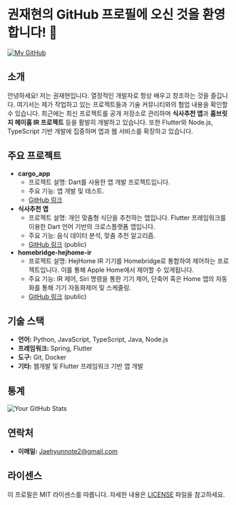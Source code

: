 <!---
K-Roon/K-Roon 은 ✨ 특별한 ✨ 리포지토리 입니다. 왜냐하면 `README.md` (이 파일) 는 당신의 GitHub profile 에 보이기 때문이죠.
Preview (미리보기)를 클릭해서 어떻게 바뀌었는지 미리 보실 수 있어요.
--->
# 권재현의 GitHub 프로필에 오신 것을 환영합니다! 👋

[![My GitHub](https://img.shields.io/badge/GitHub-Profile-blue.svg)](https://github.com/K-Roon)

## 소개
안녕하세요! 저는 권재현입니다. 열정적인 개발자로 항상 배우고 창조하는 것을 즐깁니다. 여기서는 제가 작업하고 있는 프로젝트들과 기술 커뮤니티와의 협업 내용을 확인할 수 있습니다.
최근에는 최신 프로젝트를 공개 저장소로 관리하며 **식사추천 앱**과 **홈브릿지 헤이홈 IR 프로젝트** 등을 활발히 개발하고 있습니다.
또한 Flutter와 Node.js, TypeScript 기반 개발에 집중하며 앱과 웹 서비스를 확장하고 있습니다.

## 주요 프로젝트
- **cargo_app**
  - 프로젝트 설명: Dart를 사용한 앱 개발 프로젝트입니다.
  - 주요 기능: 앱 개발 및 테스트.
  - [GitHub 링크](https://github.com/K-Roon/cargo_app)
- **식사추천 앱**
  - 프로젝트 설명: 개인 맞춤형 식단을 추천하는 앱입니다. Flutter 프레임워크를 이용한 Dart 언어 기반의 크로스플랫폼 앱입니다.
  - 주요 기능: 음식 데이터 분석, 맞춤 추천 알고리즘.
  - [GitHub 링크](https://github.com/K-Roon/meal_recommend_app) (public)
- **homebridge-hejhome-ir**
  - 프로젝트 설명: HejHome IR 기기를 Homebridge로 통합하여 제어하는 프로젝트입니다. 이를 통해 Apple Home에서 제어할 수 있게됩니다.
  - 주요 기능: IR 제어, Siri 명령을 통한 기기 제어, 단축어 혹은 Home 앱의 자동화를 통해 기기 자동화제어 및 스케줄링.
  - [GitHub 링크](https://github.com/K-Roon/homebridge-hejhome-ir) (public)

## 기술 스택
- **언어:** Python, JavaScript, TypeScript, Java, Node.js
- **프레임워크:** Spring, Flutter
- **도구:** Git, Docker
- **기타:** 웹개발 및 Flutter 프레임워크 기반 앱 개발

## 통계
![Your GitHub Stats](https://github-readme-stats.vercel.app/api?username=K-Roon&show_icons=true&theme=radical)

## 연락처
- **이메일:** [Jaehyunnote2@gmail.com](mailto:Jaehyunnote2@gmail.com)

## 라이센스
이 프로필은 MIT 라이센스를 따릅니다. 자세한 내용은 [LICENSE](https://github.com/K-Roon/YOUR_REPO/blob/main/LICENSE) 파일을 참고하세요.
